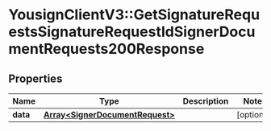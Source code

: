 # YousignClientV3::GetSignatureRequestsSignatureRequestIdSignerDocumentRequests200Response

## Properties
Name | Type | Description | Notes
------------ | ------------- | ------------- | -------------
**data** | [**Array&lt;SignerDocumentRequest&gt;**](SignerDocumentRequest.md) |  | [optional] 

